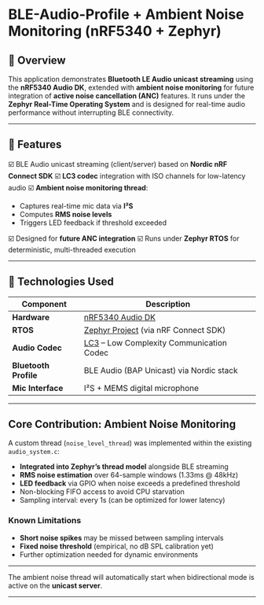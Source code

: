 # BLE-Audio-Profile + Ambient Noise Monitoring (nRF5340 + Zephyr)




## 📡 Overview

This application demonstrates **Bluetooth LE Audio unicast streaming** using the **nRF5340 Audio DK**, extended with **ambient noise monitoring** for future integration of **active noise cancellation (ANC)** features. It runs under the **Zephyr Real-Time Operating System** and is designed for real-time audio performance without interrupting BLE connectivity.


---

## 🚀 Features

  ☑️ BLE Audio unicast streaming (client/server) based on **Nordic nRF Connect SDK**
  ☑️ **LC3 codec** integration with ISO channels for low-latency audio
  ☑️ **Ambient noise monitoring thread**:

   * Captures real-time mic data via **I²S**
   * Computes **RMS noise levels**
   * Triggers LED feedback if threshold exceeded
   
 ☑️ Designed for **future ANC integration**
 ☑️ Runs under **Zephyr RTOS** for deterministic, multi-threaded execution

---

## 🔧 Technologies Used

| Component             | Description                                                                                                                |
| --------------------- | -------------------------------------------------------------------------------------------------------------------------- |
| **Hardware**          | [nRF5340 Audio DK](https://www.nordicsemi.com/Products/Development-hardware/nrf5340-audio-dk)                              |
| **RTOS**              | [Zephyr Project](https://zephyrproject.org/) (via nRF Connect SDK)                                                         |
| **Audio Codec**       | [LC3](https://www.bluetooth.com/learn-about-bluetooth/bluetooth-technology/le-audio/) – Low Complexity Communication Codec |
| **Bluetooth Profile** | BLE Audio (BAP Unicast) via Nordic stack                                                                                   |
| **Mic Interface**     | I²S + MEMS digital microphone                                                                                              |

---

##  Core Contribution: Ambient Noise Monitoring

A custom thread (`noise_level_thread`) was implemented within the existing `audio_system.c`:

*  **Integrated into Zephyr’s thread model** alongside BLE streaming
*  **RMS noise estimation** over 64-sample windows (1.33ms @ 48kHz)
*  **LED feedback** via GPIO when noise exceeds a predefined threshold
*  Non-blocking FIFO access to avoid CPU starvation
*  Sampling interval: every 1s (can be optimized for lower latency)

### Known Limitations

* **Short noise spikes** may be missed between sampling intervals
* **Fixed noise threshold** (empirical, no dB SPL calibration yet)
* Further optimization needed for dynamic environments

---

The ambient noise thread will automatically start when bidirectional mode is active on the **unicast server**.

---


